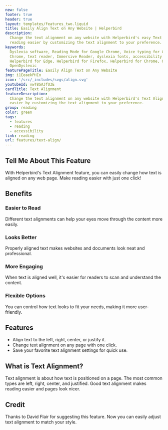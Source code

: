 ```yaml
---
new: false
footer: true
header: true
layout: templates/features_two.liquid
title: Easily Align Text on Any Website | Helperbird
description:
  Change the text alignment on any website with Helperbird's easy Text Alignment feature. Make
  reading easier by customizing the text alignment to your preference. Try it today!
keywords:
  Dyslexia software, Reading Mode for Google Chrome, Voice typing for Chrome, Text to speech for
  Chrome, text reader, Immersive Reader, dyslexia fonts, accessibility software, dyslexia software,
  Helperbird for Edge, Helperbird for Firefox, Helperbird for Chrome, Opendyslexic for Chrome,
  OpenDyslexic
featurePageTitle: Easily Align Text on Any Website
img: i1EeaekPHIo
icon: '/src/_includes/svgs/align.svg'
youtubeId: vwT8SAJfU3E
cardTitle: Text Alignment
featureDescription:
  Change the text alignment on any website with Helperbird's Text Alignment feature. Make reading
  easier by customizing the text alignment to your preference.
group: reading
color: green
tags:
  - features
  - reading
  - accessibility
link: reading
url: features/text-align/
---
```


## Tell Me About This Feature

With Helperbird's Text Alignment feature, you can easily change how text is aligned on any web page.
Make reading easier with just one click!

## Benefits

### Easier to Read

Different text alignments can help your eyes move through the content more easily.

### Looks Better

Properly aligned text makes websites and documents look neat and professional.

### More Engaging

When text is aligned well, it's easier for readers to scan and understand the content.

### Flexible Options

You can control how text looks to fit your needs, making it more user-friendly.

## Features

- Align text to the left, right, center, or justify it.
- Change text alignment on any page with one click.
- Save your favorite text alignment settings for quick use.

## What is Text Alignment?

Text alignment is about how text is positioned on a page. The most common types are left, right,
center, and justified. Good text alignment makes reading easier and pages look nicer.

## Credit

Thanks to David Flair for suggesting this feature. Now you can easily adjust text alignment to match
your style.
